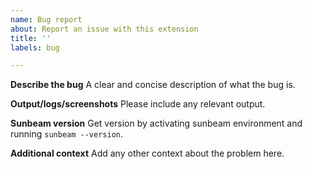 ```yaml
---
name: Bug report
about: Report an issue with this extension
title: ''
labels: bug

---
```


**Describe the bug**
A clear and concise description of what the bug is.

**Output/logs/screenshots**
Please include any relevant output.

**Sunbeam version**
Get version by activating sunbeam environment and running `sunbeam --version`.

**Additional context**
Add any other context about the problem here.
